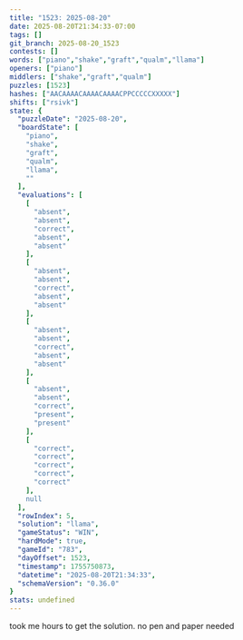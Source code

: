 ```yaml
---
title: "1523: 2025-08-20"
date: 2025-08-20T21:34:33-07:00
tags: []
git_branch: 2025-08-20_1523
contests: []
words: ["piano","shake","graft","qualm","llama"]
openers: ["piano"]
middlers: ["shake","graft","qualm"]
puzzles: [1523]
hashes: ["AACAAAACAAAACAAAACPPCCCCCXXXXX"]
shifts: ["rsivk"]
state: {
  "puzzleDate": "2025-08-20",
  "boardState": [
    "piano",
    "shake",
    "graft",
    "qualm",
    "llama",
    ""
  ],
  "evaluations": [
    [
      "absent",
      "absent",
      "correct",
      "absent",
      "absent"
    ],
    [
      "absent",
      "absent",
      "correct",
      "absent",
      "absent"
    ],
    [
      "absent",
      "absent",
      "correct",
      "absent",
      "absent"
    ],
    [
      "absent",
      "absent",
      "correct",
      "present",
      "present"
    ],
    [
      "correct",
      "correct",
      "correct",
      "correct",
      "correct"
    ],
    null
  ],
  "rowIndex": 5,
  "solution": "llama",
  "gameStatus": "WIN",
  "hardMode": true,
  "gameId": "783",
  "dayOffset": 1523,
  "timestamp": 1755750873,
  "datetime": "2025-08-20T21:34:33",
  "schemaVersion": "0.36.0"
}
stats: undefined
---
```

<!-- more -->
took me hours to get the solution. no pen and paper needed

